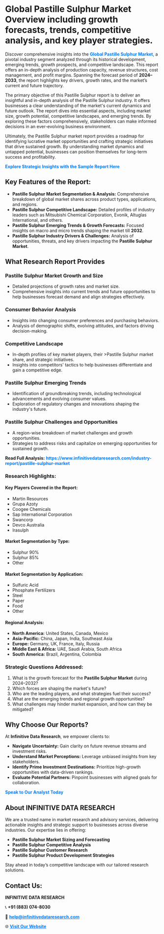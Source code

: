 <h1>Global Pastille Sulphur Market Overview including growth forecasts, trends, competitive analysis, and key player strategies.</h1>
<p>
Discover comprehensive insights into the 
<a href="https://www.infinitivedataresearch.com/industry-report/pastille-sulphur-market" rel="dofollow" style="color: #007BFF; text-decoration: none;"><strong>Global Pastille Sulphur Market</strong></a>, a pivotal industry segment analyzed through its historical development, emerging trends, growth prospects, and competitive landscape. This report offers an in-depth analysis of production capacity, revenue structures, cost management, and profit margins. Spanning the forecast period of <strong>2024–2033</strong>, the report highlights key drivers, growth rates, and the market’s current and future trajectory.
</p>
<p>
The primary objective of this Pastille Sulphur report is to deliver an insightful and in-depth analysis of the Pastille Sulphur industry. It offers businesses a clear understanding of the market's current dynamics and future outlook. The report dives into essential aspects, including market size, growth potential, competitive landscapes, and emerging trends. By exploring these factors comprehensively, stakeholders can make informed decisions in an ever-evolving business environment.
</p>
<p>
Ultimately, the Pastille Sulphur market report provides a roadmap for identifying lucrative market opportunities and crafting strategic initiatives that drive sustained growth. By understanding market dynamics and untapped potential, businesses can position themselves for long-term success and profitability.
</p>
<p>
<a href="https://www.infinitivedataresearch.com/request-sample/reportId=105202" style="color: #007BFF; text-decoration: none;"><strong>Explore Strategic Insights with the Sample Report Here</strong></a>
</p>

<h2>Key Features of the Report:</h2>
<ul>
<li><strong>Pastille Sulphur Market Segmentation & Analysis:</strong> Comprehensive breakdown of global market shares across product types, applications, and regions.</li>
<li><strong>Pastille Sulphur Competitive Landscape:</strong> Detailed profiles of industry leaders such as Mitsubishi Chemical Corporation, Evonik, Altuglas International, and others.</li>
<li><strong>Pastille Sulphur Emerging Trends & Growth Forecasts:</strong> Focused insights on macro and micro trends shaping the market till <strong>2032</strong>.</li>
<li><strong>Pastille Sulphur Industry Drivers & Challenges:</strong> Analysis of opportunities, threats, and key drivers impacting the <strong>Pastille Sulphur Market</strong>.</li>
</ul>

<h2>What Research Report Provides</h2>
<h3>Pastille Sulphur Market Growth and Size</h3>
<ul>
<li>Detailed projections of growth rates and market size.</li>
<li>Comprehensive insights into current trends and future opportunities to help businesses forecast demand and align strategies effectively.</li>
</ul>

<h3>Consumer Behavior Analysis</h3>
<ul>
<li>Insights into changing consumer preferences and purchasing behaviors.</li>
<li>Analysis of demographic shifts, evolving attitudes, and factors driving decision-making.</li>
</ul>

<h3>Competitive Landscape</h3>
<ul>
<li>In-depth profiles of key market players, their >Pastille Sulphur market share, and strategic initiatives.</li>
<li>Insights into competitors' tactics to help businesses differentiate and gain a competitive edge.</li>
</ul>

<h3>Pastille Sulphur Emerging Trends</h3>
<ul>
<li>Identification of groundbreaking trends, including technological advancements and evolving consumer values.</li>
<li>Exploration of regulatory changes and innovations shaping the industry's future.</li>
</ul>

<h3>Pastille Sulphur Challenges and Opportunities</h3>
<ul>
<li>A region-wise breakdown of market challenges and growth opportunities.</li>
<li>Strategies to address risks and capitalize on emerging opportunities for sustained growth.</li>
</ul>
<p><strong>Read Full Analysis:</strong> <a href="https://www.infinitivedataresearch.com/industry-report/pastille-sulphur-market" rel="dofollow" style="color: #007BFF; text-decoration: none;"><strong>https://www.infinitivedataresearch.com/industry-report/pastille-sulphur-market</strong></a></p>
<h3>Research Highlights:</h3>
<h4>Key Players Covered in the Report:</h4>
<ul><li>Martin Resources</li><li>Grupa Azoty</li><li>Coogee Chemicals</li><li>Sap International Corporation</li><li>Swancorp</li><li>Devco Australia</li><li>Irasulph</li></ul>
<h4>Market Segmentation by Type:</h4>
<ul><li>Sulphur 90%</li><li>Sulphur 85%</li><li>Other</li></ul>
<h4>Market Segmentation by Application:</h4>
<ul><li>Sulfuric Acid</li><li>Phosphate Fertilizers</li><li>Steel</li><li>Paper</li><li>Food</li><li>Other</li></ul>

<h4>Regional Analysis:</h4>
<ul>
<li><strong>North America:</strong> United States, Canada, Mexico</li>
<li><strong>Asia-Pacific:</strong> China, Japan, India, Southeast Asia</li>
<li><strong>Europe:</strong> Germany, UK, France, Italy, Russia</li>
<li><strong>Middle East & Africa:</strong> UAE, Saudi Arabia, South Africa</li>
<li><strong>South America:</strong> Brazil, Argentina, Colombia</li>
</ul>

<h3>Strategic Questions Addressed:</h3>
<ol>
<li>What is the growth forecast for the <strong>Pastille Sulphur Market</strong> during 2024–2032?</li>
<li>Which forces are shaping the market's future?</li>
<li>Who are the leading players, and what strategies fuel their success?</li>
<li>What are the emerging trends and regional growth opportunities?</li>
<li>What challenges may hinder market expansion, and how can they be mitigated?</li>
</ol>

<h2>Why Choose Our Reports?</h2>
<p>At <strong>Infinitive Data Research</strong>, we empower clients to:</p>
<ul>
<li><strong>Navigate Uncertainty:</strong> Gain clarity on future revenue streams and investment risks.</li>
<li><strong>Understand Market Perceptions:</strong> Leverage unbiased insights from key stakeholders.</li>
<li><strong>Identify Prime Investment Destinations:</strong> Prioritize high-growth opportunities with data-driven rankings.</li>
<li><strong>Evaluate Potential Partners:</strong> Pinpoint businesses with aligned goals for collaboration.</li>
</ul>
<p><a href="https://www.infinitivedataresearch.com/industry-report/pastille-sulphur-market" rel="dofollow" style="color: #007BFF; text-decoration: none;"><strong>Speak to Our Analyst Today</strong></a></p>

<h2>About INFINITIVE DATA RESEARCH</h2>
<p>We are a trusted name in market research and advisory services, delivering actionable insights and strategic support to businesses across diverse industries. Our expertise lies in offering:</p>
<ul>
<li><strong>Pastille Sulphur Market Sizing and Forecasting</strong></li>
<li><strong>Pastille Sulphur Competitive Analysis</strong></li>
<li><strong>Pastille Sulphur Customer Research</strong></li>
<li><strong>Pastille Sulphur Product Development Strategies</strong></li>
</ul>
<p>Stay ahead in today’s competitive landscape with our tailored research solutions.</p>

<h2>Contact Us:</h2>
<p><strong>INFINITIVE DATA RESEARCH</strong></p>
<p>📞 <strong>+91 (883) 074-8030</strong></p>
<p>📧 <strong><a href="mailto:help@infinitivedataresearch.com" style="color: #007BFF;">help@infinitivedataresearch.com</a></strong></p>
<p>🌐 <strong><a href="https://www.infinitivedataresearch.com" rel="dofollow" style="color: #007BFF;">Visit Our Website</a></strong></p>